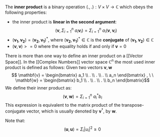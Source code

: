 The **inner product** is a binary operation $(.,.): V \times V \rightarrow \mathbb{C}$ which obeys the following properties: 
- the inner product is **linear in the second argument**: $$ (\mathbf{v}, \Sigma_{i=1}^n \ a_i\mathbf{v}_i) = \Sigma_{i=1}^n \ a_i(\mathbf{v}, \mathbf{v}_i)$$
- $(\mathbf{v_1}, \mathbf{v_2}) = (\mathbf{v_2},\mathbf{v_1})^*$, where $(\mathbf{v_2}, \mathbf{v_1})^* \in \mathbb{C}$ is the **conjugate** of $(\mathbf{v_1}, \mathbf{v_2}) \in \mathbb{C}$  
- $(\mathbf{v}, \mathbf{v}) >= 0$ where the equality holds if and only if $\mathbf{v} = 0$ 

There is more than one way to define an inner product on a [[Vector Space]]. 
In the [[Complex Numbers]] vector space $\mathbb{C}^n$ the most used inner product is defined as follows: 
Given two vectors $\mathbf{v}, \mathbf{w}$ 
$$ \mathbf{v} = \begin{bmatrix} a_1 \\ . \\ . \\ . \\ a_n \end{bmatrix} , \ \ \mathbf{w} = \begin{bmatrix} b_1 \\ . \\ . \\ . \\ b_n \end{bmatrix}$$We define their inner product as:
$$(\mathbf{v}, \mathbf{w}) = \Sigma_{i=1}^n \ a^*_ib_i$$
This expression is equivalent to the matrix product of the transpose-conjugate vector, which is usually denoted by $\mathbf{v}^\dagger$, by $\mathbf{w}$. 

Note that: $$(\mathbf{u}, \mathbf{u}) = \Sigma_i|u_i|^2\geq0$$